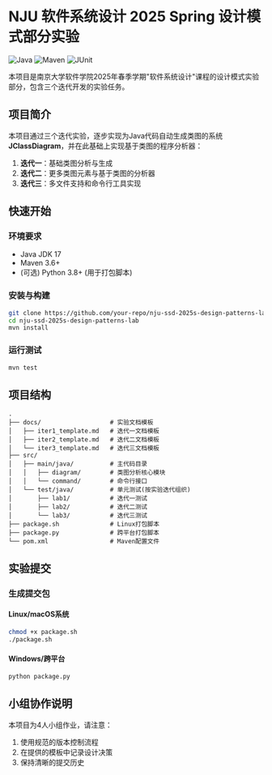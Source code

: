 # NJU 软件系统设计 2025 Spring 设计模式部分实验

![Java](https://img.shields.io/badge/language-Java-blue.svg)
![Maven](https://img.shields.io/badge/build-Maven-orange.svg)
![JUnit](https://img.shields.io/badge/testing-JUnit-green.svg)

本项目是南京大学软件学院2025年春季学期"软件系统设计"课程的设计模式实验部分，包含三个迭代开发的实验任务。

## 项目简介

本项目通过三个迭代实验，逐步实现为Java代码自动生成类图的系统 **JClassDiagram**，并在此基础上实现基于类图的程序分析器：

1. **迭代一**：基础类图分析与生成
2. **迭代二**：更多类图元素与基于类图的分析器
3. **迭代三**：多文件支持和命令行工具实现

## 快速开始

### 环境要求

- Java JDK 17
- Maven 3.6+
- (可选) Python 3.8+ (用于打包脚本)

### 安装与构建

```bash
git clone https://github.com/your-repo/nju-ssd-2025s-design-patterns-lab.git
cd nju-ssd-2025s-design-patterns-lab
mvn install
```

### 运行测试

```bash
mvn test
```

## 项目结构

```
.
├── docs/                   # 实验文档模板
│   ├── iter1_template.md   # 迭代一文档模板
│   ├── iter2_template.md   # 迭代二文档模板
│   └── iter3_template.md   # 迭代三文档模板
├── src/
│   ├── main/java/          # 主代码目录
│   │   ├── diagram/        # 类图分析核心模块
│   │   └── command/        # 命令行接口
│   └── test/java/          # 单元测试(按实验迭代组织)
│       ├── lab1/           # 迭代一测试
│       ├── lab2/           # 迭代二测试
│       └── lab3/           # 迭代三测试
├── package.sh              # Linux打包脚本
├── package.py              # 跨平台打包脚本
└── pom.xml                 # Maven配置文件
```

## 实验提交

### 生成提交包

#### Linux/macOS系统

```bash
chmod +x package.sh
./package.sh
```

#### Windows/跨平台

```bash
python package.py
```

## 小组协作说明

本项目为4人小组作业，请注意：

1. 使用规范的版本控制流程
2. 在提供的模板中记录设计决策
3. 保持清晰的提交历史